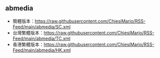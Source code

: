 ## abmedia
- 簡體版本：https://raw.githubusercontent.com/ChiesiMario/RSS-Feed/main/abmedia/SC.xml
- 台灣繁體版本：https://raw.githubusercontent.com/ChiesiMario/RSS-Feed/main/abmedia/TC.xml
- 香港繁體版本：https://raw.githubusercontent.com/ChiesiMario/RSS-Feed/main/abmedia/HK.xml